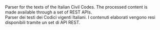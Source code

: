 Parser for the texts of the Italian Civil Codes. The processed content is made available through a set of REST APIs.
\
Parser dei testi dei Codici vigenti Italiani. I contenuti elaborati vengono resi disponibili tramite un set di API REST.